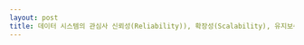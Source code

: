 ```yaml
---
layout: post
title: 데이터 시스템의 관심사 신뢰성(Reliability)), 확장성(Scalability), 유지보수성(Maintainability)
---
```

